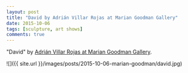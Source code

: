 ```yaml
---
layout: post
title: "David by Adrián Villar Rojas at Marian Goodman Gallery"
date: 2015-10-06
tags: [sculpture, art shows]
comments: true
---
```

"David" by [Adrián Villar Rojas at Marian Goodman Gallery](https://www.artsy.net/show/marian-goodman-gallery-adrian-villar-rojas).

![]({{ site.url }}/images/posts/2015-10-06-marian-goodman/david.jpg)
